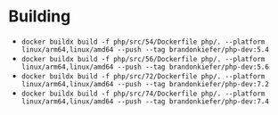 # Building

* `docker buildx build -f php/src/54/Dockerfile php/. --platform linux/arm64,linux/amd64 --push --tag brandonkiefer/php-dev:5.4`
* `docker buildx build -f php/src/56/Dockerfile php/. --platform linux/arm64,linux/amd64 --push --tag brandonkiefer/php-dev:5.6`
* `docker buildx build -f php/src/72/Dockerfile php/. --platform linux/arm64,linux/amd64 --push --tag brandonkiefer/php-dev:7.2`
* `docker buildx build -f php/src/74/Dockerfile php/. --platform linux/arm64,linux/amd64 --push --tag brandonkiefer/php-dev:7.4`
